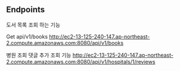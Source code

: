 ## Endpoints

도서 목록 조회 하는 기능

Get api/v1/books http://ec2-13-125-240-147.ap-northeast-2.compute.amazonaws.com:8080/api/v1/books

병원 조회 댓글 추가 조회 기능 http://ec2-13-125-240-147.ap-northeast-2.compute.amazonaws.com:8080/api/v1/hospitals/1/reviews